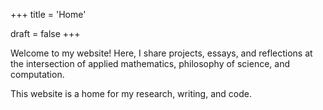 +++
title = 'Home'

draft = false
+++



Welcome to my website! Here, I share projects, essays, and reflections at the intersection of applied mathematics, philosophy of science, and computation.



This website is a home for my research, writing, and code.



